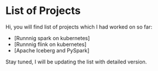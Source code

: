 # List of Projects

Hi, you will find list of projects which I had worked on so far:

- [Runnnig spark on kubernetes]
- [Runnnig flink on kubernetes]
- [Apache Iceberg and PySpark]

Stay tuned, I will be updating the list with detailed version.